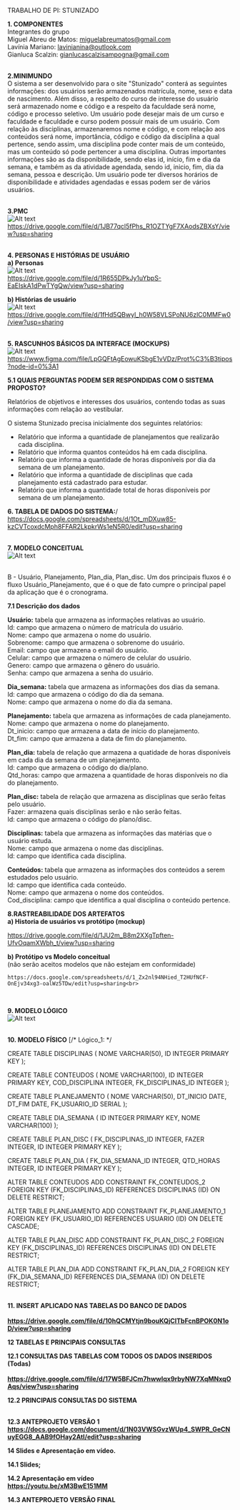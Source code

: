 TRABALHO DE PI: STUNIZADO

<b>1. COMPONENTES <br></b>
Integrantes do grupo <br>
Miguel Abreu de Matos: miguelabreumatos@gmail.com<br>
Lavínia Mariano: lavinianina@outlook.com<br>
Gianluca Scalzin: gianlucascalzisampogna@gmail.com<br>
<br>

<b>2.MINIMUNDO<br></b>
   O sistema a ser desenvolvido para o site "Stunizado" conterá as seguintes informações: dos usuários serão armazenados matrícula, nome, sexo e data de nascimento. Além disso, a respeito do curso de interesse do usuário será armazenado nome e código e a respeito da faculdade será nome, código e processo seletivo. Um usuário pode desejar mais de um curso e faculdade e faculdade e curso podem possuir mais de  um usuário. Com relação às disciplinas, armazenaremos nome e código, e com relação aos conteúdos será nome, importância, código e código da disciplina a qual pertence, sendo assim, uma disciplina pode conter mais de um conteúdo, mas um conteúdo só pode pertencer a uma disciplina. Outras importantes informações são as da disponibilidade, sendo elas id, início, fim e dia da semana, e também as da atividade agendada, sendo id, inicio, fim, dia da semana, pessoa e descrição. Um usuário pode ter diversos horários de disponibilidade e atividades agendadas e essas podem ser de vários usuários.<br>
<br>

<b>3.PMC<br></b>
![Alt text](https://github.com/ninamariano/template_projeto_integrador/blob/main/arquivos/PMC.PNG)<br>
https://drive.google.com/file/d/1JB77qcl5fPhs_R1OZTYgF7XAodsZBXsY/view?usp=sharing<br>
<br>



<b>4. PERSONAS E HISTÓRIAS DE USUÁRIO</b><br>
<b>a) Personas</b><br>
![Alt text](https://github.com/ninamariano/template_projeto_integrador/blob/main/arquivos/Personas.PNG)<br>
https://drive.google.com/file/d/1R655DPkJy1uYbpS-EaEIskA1dPwTYgQw/view?usp=sharing


<b>b) Histórias de usuário</b><br>
![Alt text](https://github.com/ninamariano/template_projeto_integrador/blob/main/arquivos/Historia%20de%20Usuario.PNG)<br>
https://drive.google.com/file/d/1fHd5QBwyl_h0W58VLSPoNU6zlC0MMFw0/view?usp=sharing<br>
<br>

<b>5. RASCUNHOS BÁSICOS DA INTERFACE (MOCKUPS)</b><br>
![Alt text](https://github.com/ninamariano/template_projeto_integrador/blob/main/arquivos/Prototipo.PNG)<br>
https://www.figma.com/file/LpGQFtAgEowuKSbgE1vVDz/Prot%C3%B3tipos?node-id=0%3A1


<b>5.1 QUAIS PERGUNTAS PODEM SER RESPONDIDAS COM O SISTEMA PROPOSTO?</b><br>

Relatórios de objetivos e interesses dos usuários, contendo todas as suas informações com relação ao vestibular.

O sistema Stunizado precisa inicialmente dos seguintes relatórios:
* Relatório que informa a quantidade de planejamentos que realizarão cada disciplina.
* Relatório que informa quantos conteúdos há em cada disciplina.
* Relatório que informa a quantidade de horas disponíveis por dia da semana de um planejamento.
* Relatório que informa a quantidade de disciplinas que cada planejamento está cadastrado para estudar.
* Relatório que informa a quantidade total de horas disponíveis por semana de um planejamento.

 






<b>6. TABELA DE DADOS DO SISTEMA:</b>/<br>
https://docs.google.com/spreadsheets/d/1Ot_mDXuw85-kzCVTcoxdcMph8FFAR2LkpkrWs1eN5R0/edit?usp=sharing<br>
<br>



<b>7. MODELO CONCEITUAL</b><br>
![Alt text](https://github.com/ninamariano/template_projeto_integrador/blob/main/arquivos/Conceitual.png)<br>
<br>	




B - Usuário, Planejamento, Plan_dia, Plan_disc. Um dos principais fluxos é o fluxo Usuário_Planejamento, que é o que de fato cumpre o principal papel da aplicação que é o cronograma.

	 
<b>7.1 Descrição dos dados</b>

<b>Usuário:</b> tabela que armazena as informações relativas ao usuário. <br>
Id: campo que armazena o número de matrícula do usuário. <br>
Nome: campo que armazena o nome do usuário. <br>
Sobrenome: campo que armazena o sobrenome do usuário. <br>
Email: campo que armazena o email do usuário. <br>
Celular: campo que armazena o número de celular do usuário. <br>
Genero: campo que armazena o gênero do usuário. <br>
Senha: campo que armazena a senha do usuário. <br>
 
<b>Dia_semana:</b> tabela que armazena as informações dos dias da semana. <br>
Id: campo que armazena o código do dia da semana. <br>
Nome: campo que armazena o nome do dia da semana. <br>

<b>Planejamento:</b> tabela que armazena as informações de cada planejamento. <br>
Nome:  campo que armazena o nome do planejamento. <br>
Dt_inicio: campo que armazena a data de início do planejamento. <br>
Dt_fim: campo que armazena a data de fim do planejamento. <br>

<b>Plan_dia:</b> tabela de relação que armazena a quatidade de horas disponíveis em cada dia da semana de um planejamento. <br>
Id: campo que armazena o código do dia/plano. <br>
Qtd_horas: campo que armazena a quantidade de horas disponíveis no dia do planejamento. <br>

<b>Plan_disc:</b> tabela de relação que armazena as disciplinas que serão feitas pelo usuário. <br>
Fazer: armazena quais disciplinas serão e não serão feitas. <br>
Id: campo que armazena o código do plano/disc. <br>

<b>Disciplinas:</b> tabela que armazena as informações das matérias que o usuário estuda. <br>
Nome: campo que armazena o nome das disciplinas. <br>
Id: campo que identifica cada disciplina. <br>
 
<b>Conteúdos:</b> tabela que armazena as informações dos conteúdos a serem estudados pelo usuário. <br>
Id: campo que identifica cada conteúdo. <br>
Nome: campo que armazena o nome dos conteúdos. <br>
Cod_disciplina: campo que identifica a qual disciplina o conteúdo pertence.
<br>	 
	 
<b> 8.RASTREABILIDADE DOS ARTEFATOS</b><br>
<b>a) Historia de usuários vs protótipo (mockup)</b><br>

https://drive.google.com/file/d/1JU2m_B8m2XXgTpften-UfvOqamXWbh_t/view?usp=sharing



<b>b) Protótipo vs Modelo conceitual</b><br>
    (não serão aceitos modelos que não estejam em conformidade)<br>
    
    https://docs.google.com/spreadsheets/d/1_Zx2nl94NHied_T2HUfNCF-OnEjv34xg3-oalWz5TDw/edit?usp=sharing<br>
<br>    
    
<b> 9. MODELO LÓGICO</b><br>
![Alt text](https://github.com/ninamariano/template_projeto_integrador/blob/main/arquivos/Logico.png)<br>
<br>

<b>10. MODELO FÍSICO</b>
    	[/* Lógico_1: */

CREATE TABLE DISCIPLINAS (
    NOME VARCHAR(50),
    ID INTEGER PRIMARY KEY
);

CREATE TABLE CONTEUDOS (
    NOME VARCHAR(100),
    ID INTEGER PRIMARY KEY,
    COD_DISCIPLINA INTEGER,
    FK_DISCIPLINAS_ID INTEGER
);

CREATE TABLE PLANEJAMENTO (
    NOME VARCHAR(50),
    DT_INICIO DATE,
    DT_FIM DATE,
    FK_USUARIO_ID SERIAL
);

CREATE TABLE DIA_SEMANA (
    ID INTEGER PRIMARY KEY,
    NOME VARCHAR(100)
);

CREATE TABLE PLAN_DISC (
    FK_DISCIPLINAS_ID INTEGER,
    FAZER INTEGER,
    ID INTEGER PRIMARY KEY
);

CREATE TABLE PLAN_DIA (
    FK_DIA_SEMANA_ID INTEGER,
    QTD_HORAS INTEGER,
    ID INTEGER PRIMARY KEY
);
 
ALTER TABLE CONTEUDOS ADD CONSTRAINT FK_CONTEUDOS_2
    FOREIGN KEY (FK_DISCIPLINAS_ID)
    REFERENCES DISCIPLINAS (ID)
    ON DELETE RESTRICT;
 
ALTER TABLE PLANEJAMENTO ADD CONSTRAINT FK_PLANEJAMENTO_1
    FOREIGN KEY (FK_USUARIO_ID)
    REFERENCES USUARIO (ID)
    ON DELETE CASCADE;
 
ALTER TABLE PLAN_DISC ADD CONSTRAINT FK_PLAN_DISC_2
    FOREIGN KEY (FK_DISCIPLINAS_ID)
    REFERENCES DISCIPLINAS (ID)
    ON DELETE RESTRICT;
 
ALTER TABLE PLAN_DIA ADD CONSTRAINT FK_PLAN_DIA_2
    FOREIGN KEY (FK_DIA_SEMANA_ID)
    REFERENCES DIA_SEMANA (ID)
    ON DELETE RESTRICT;<br>
<br>
  	 




<b>11. INSERT APLICADO NAS TABELAS DO BANCO DE DADOS<br><b><br>	
https://drive.google.com/file/d/10hQCMYtjn9bouKQjCITbFcnBPOK0N1oD/view?usp=sharing <br>	
	
<b>12 TABELAS E PRINCIPAIS CONSULTAS</b><br>

<b>12.1 CONSULTAS DAS TABELAS COM TODOS OS DADOS INSERIDOS (Todas)</b><br>	
https://drive.google.com/file/d/17W5BFJCm7hwwIqx9rbyNW7XqMNxqOAqs/view?usp=sharing<br>	

<b>12.2 PRINCIPAIS CONSULTAS DO SISTEMA</b><br>
<br>

<b>12.3 ANTEPROJETO VERSÃO 1</b><br>
https://docs.google.com/document/d/1N03VWSGvzWUp4_SWPR_GeCNuyEGG8_AAB9fOHay2AtI/edit?usp=sharing
<br>


	
14 Slides e Apresentação em vídeo.<br>

14.1 Slides;<br>
	
14.2 Apresentação em vídeo<br>
https://youtu.be/xM3BwE151MM
	
14.3 ANTEPROJETO VERSÃO FINAL<br>
    








